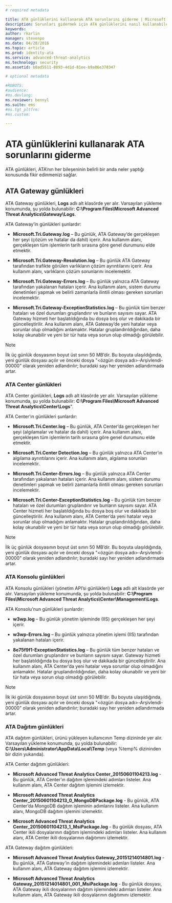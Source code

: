 ```yaml
---
# required metadata

title: ATA günlüklerini kullanarak ATA sorunlarını giderme | Microsoft Advanced Threat Analytics
description: Sorunları gidermek için ATA günlüklerini nasıl kullanabileceğiniz açıklanır
keywords:
author: rkarlin
manager: stevenpo
ms.date: 04/28/2016
ms.topic: article
ms.prod: identity-ata
ms.service: advanced-threat-analytics
ms.technology: security
ms.assetid: b8ad5511-8893-4d1d-81ee-b9a86e378347

# optional metadata

#ROBOTS:
#audience:
#ms.devlang:
ms.reviewer: bennyl
ms.suite: ems
#ms.tgt_pltfrm:
#ms.custom:

---
```


# ATA günlüklerini kullanarak ATA sorunlarını giderme
ATA günlükleri, ATA’nın her bileşeninin belirli bir anda neler yaptığı konusunda fikir edinmenizi sağlar.

## ATA Gateway günlükleri
ATA Gateway günlükleri, **Logs** adlı alt klasörde yer alır. Varsayılan yükleme konumunda, şu yolda bulunabilir: **C:\Program Files\Microsoft Advanced Threat Analytics\Gateway\Logs**.

ATA Gateway’in günlükleri şunlardır:

-   **Microsoft.Tri.Gateway.log** – Bu günlük, ATA Gateway’de gerçekleşen her şeyi (çözüm ve hatalar da dahil) içerir. Ana kullanım alanı, gerçekleşen tüm işlemlerin tarih sırasına göre genel durumunu elde etmektir.

-   **Microsoft.Tri.Gateway-Resolution.log** – Bu günlük ATA Gateway tarafından trafikte görülen varlıkların çözüm ayrıntılarını içerir. Ana kullanım alanı, varlıkların çözüm sorunlarını incelemektir.

-   **Microsoft.Tri.Gateway-Errors.log** – Bu günlük yalnızca ATA Gateway tarafından yakalanan hataları içerir. Ana kullanım alanı, sistem durumu denetimleri yapmak ve belirli zamanlarla ilintili olması gereken sorunları incelemektir.

-   **Microsoft.Tri.Gateway-ExceptionStatistics.log** – Bu günlük tüm benzer hataları ve özel durumları gruplandırır ve bunların sayısını sayar.
    ATA Gateway hizmeti her başlatıldığında bu dosya boş olur ve dakikada bir güncelleştirilir. Ana kullanım alanı, ATA Gateway’de yeni hatalar veya sorunlar olup olmadığını anlamaktır. Hatalar gruplandırıldığından, daha kolay okunabilir ve yeni bir tür hata veya sorun olup olmadığı görülebilir.

> [!NOTE]
> İlk üç günlük dosyasının boyut üst sınırı 50 MB’dir. Bu boyuta ulaşıldığında, yeni günlük dosyası açılır ve önceki dosya "&lt;özgün dosya adı&gt;-Arşivlendi-00000" olarak yeniden adlandırılır; buradaki sayı her yeniden adlandırmada artar.

### ATA Center günlükleri
ATA Center günlükleri, **Logs** adlı alt klasörde yer alır. Varsayılan yükleme konumunda, şu yolda bulunabilir: **C:\Program Files\Microsoft Advanced Threat Analytics\Center\Logs**".

ATA Center’ın günlükleri şunlardır:

-   **Microsoft.Tri.Center.log** – Bu günlük, ATA Center’da gerçekleşen her şeyi (algılamalar ve hatalar da dahil) içerir. Ana kullanım alanı, gerçekleşen tüm işlemlerin tarih sırasına göre genel durumunu elde etmektir.

-   **Microsoft.Tri.Center Detection.log** – Bu günlük yalnızca ATA Center’ın algılama ayrıntılarını içerir. Ana kullanım alanı, algılama sorunları incelemektir.

-   **Microsoft.Tri.Center-Errors.log** – Bu günlük yalnızca ATA Center tarafından yakalanan hataları içerir. Ana kullanım alanı, sistem durumu denetimleri yapmak ve belirli zamanlarla ilintili olması gereken sorunları incelemektir.

-   **Microsoft.Tri.Center-ExceptionStatistics.log** – Bu günlük tüm benzer hataları ve özel durumları gruplandırır ve bunların sayısını sayar.
    ATA Center hizmeti her başlatıldığında bu dosya boş olur ve dakikada bir güncelleştirilir. Ana kullanım alanı, ATA Center’da yeni hatalar veya sorunlar olup olmadığını anlamaktır. Hatalar gruplandırıldığından, daha kolay okunabilir ve yeni bir tür hata veya sorun olup olmadığı görülebilir.

> [!NOTE]
> İlk üç günlük dosyasının boyut üst sınırı 50 MB’dir. Bu boyuta ulaşıldığında, yeni günlük dosyası açılır ve önceki dosya "&lt;özgün dosya adı&gt;-Arşivlendi-00000" olarak yeniden adlandırılır; buradaki sayı her yeniden adlandırmada artar.

### ATA Konsolu günlükleri
ATA Konsolu günlükleri (yönetim API’si günlükleri) **Logs** adlı alt klasörde yer alır. Varsayılan yükleme konumunda, şu yolda bulunabilir: **C:\Program Files\Microsoft Advanced Threat Analytics\Center\Management\Logs**.

ATA Konsolu’nun günlükleri şunlardır:

-   **w3wp.log** – Bu günlük yönetim işleminde (IIS) gerçekleşen her şeyi içerir.


-   **w3wp-Errors.log** – Bu günlük yalnızca yönetim işlemi (IIS) tarafından yakalanan hataları içerir.


-   **8e75f9f1-ExceptionStatistics.log** – Bu günlük tüm benzer hataları ve özel durumları gruplandırır ve bunların sayısını sayar.
    Gateway hizmeti her başlatıldığında bu dosya boş olur ve dakikada bir güncelleştirilir. Ana kullanım alanı, ATA Center’da yeni hatalar veya sorunlar olup olmadığını anlamaktır. Hatalar gruplandırıldığından, daha kolay okunabilir ve yeni bir tür hata veya sorun olup olmadığı görülebilir.

> [!NOTE]
> İlk iki günlük dosyasının boyut üst sınırı 50 MB’dir. Bu boyuta ulaşıldığında, yeni günlük dosyası açılır ve önceki dosya "&lt;özgün dosya adı&gt;-Arşivlendi-00000" olarak yeniden adlandırılır; buradaki sayı her yeniden adlandırmada artar.

### ATA Dağıtım günlükleri
ATA dağıtım günlükleri, ürünü yükleyen kullanıcının Temp dizininde yer alır. Varsayılan yükleme konumunda, şu yolda bulunabilir: **C:\Users\Administrator\AppData\Local\Temp** (veya %temp% dizininden bir dizin yukarıda).

ATA Center dağıtım günlükleri:

-   **Microsoft Advanced Threat Analytics Center_20150601104213.log** - Bu günlük, ATA Center’ın dağıtım işlemindeki adımları listeler. Ana kullanım alanı, ATA Center dağıtım işlemini izlemektir.

-   **Microsoft Advanced Threat Analytics Center_20150601104213_0_MongoDBPackage.log** - Bu günlük, ATA Center’da MongoDB dağıtım işleminin adımlarını listeler. Ana kullanım alanı, MongoDB dağıtım işlemini izlemektir.

-   **Microsoft Advanced Threat Analytics Center_20150601104213_1_MsiPackage.log** - Bu günlük dosyası, ATA Center ikili dosyalarının dağıtım işlemindeki adımları listeler. Ana kullanım alanı, ATA Center ikili dosyalarının dağıtımını izlemektir.

ATA Gateway dağıtım günlükleri:

-   **Microsoft Advanced Threat Analytics Gateway_20151214014801.log** - Bu günlük, ATA Gateway’in dağıtım işlemindeki adımları listeler. Ana kullanım alanı, ATA Gateway dağıtım işlemini izlemektir.

-   **Microsoft Advanced Threat Analytics Gateway_20151214014801_001_MsiPackage.log** - Bu günlük dosyası, ATA Gateway ikili dosyalarının dağıtım işlemindeki adımları listeler. Ana kullanım alanı, ATA Gateway ikili dosyalarının dağıtımını izlemektir.


<!--HONumber=Apr16_HO4-->



